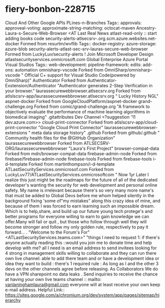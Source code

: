 # fiery-bonbon-228715
Cloud And Other Google APIs
PLines-n-Branches Tags:: approvals: approveal-voting: approximate-string-matching: octocat-maven
Ancestry-Laura-s-Secure-Web-Browser <AT Last Real News
atlast-read-only :: start adding books code
security-alerts-atlsecsrv-.org.scm.azure.websites.net-docker Formed from resurtm/wvflib Tags:: docker-registry: azure-storage: azure-blob
security-alerts-atlast-sec-srv-lauras-secure-web-browser Formed from LuckyLuv/security-alerts ! Join Microsoft Developer Design
atlastsecurityservices.onmicrosoft.com Global Enterprise Azure Portal Visual Studios Tags:: web-development: pipeline-framework: edits: add-ons: automation
omnisharp-vscode Forked from OmniSharp/omnisharp-vscode " Official C+ support for Visual Studio Code(powered by OmniSharp)"
Authenticator Forked from Authenticator-Exstension/Authenticator "Authenticator generates 2-Step Verification in your browser."
laurassecurewebbrowser.atlsecsrv.org Forked from atlslscsrv-app/laurassecurewebbrowser.atlsecsrv.org " Lucky History NGL"
aspnet-docker Forked from GoogleCloudPlatform/aspnet-docker
grand-challenge.org Forked from comic/grand-challenge.org "A framework to objectively evaluate the performance of machine learning algorithms in biomedical imaging"
.gitattributes Dev Channel <?suggestion '11 dev.azure.com>>
cloud-print-connector Forked from atlslscsrv-app/cloud-print-connector "Google Cloud Print Connector"
laurassecurewebbrowser-extensions " meta data storage history"
.github Forked from github/.github " Community health files for the @GitHub Organization"
laurassecurewebbrowser Forked from ATLSECSRV-ORG/laurassecurewebbrowser "Laura's First Project"
browser-compat-data Forked from mdn/browser-compat-data
firebase-admin-node Forked from firebase/firebase-admin-node
firebase-tools Forked from firebase-tools
i-d-template Forked from martinthompson/i-d-template
ATLastSecurityServices.onmicrosof.com Forked from LuckyLuv77/ATLastSecurityServices.onmicrosoftcom " Now 1yr Later I realize this just might be the roadmaps for the future of all of the dedicated developer's wanting the security for web development and personal online safety. My name is irrelevant because there's so very many more name's that must be added to Global Devs before me whom helped silently in the background fixing 'some of"my mistakes" along this crazy idea of mine, and because of them I was forced to earn learning such an impossible dream. Which is to help,share, and build up our future young tech protege's and better programs for everyone willing to earn to gain knowledge we can offer.Many will fail or quit , but those who follow through well they will become stronger and follow my only golden rule, respectively to pay it forward... . "Welcome to the Forum's For" <ATLastSecurityServices.teams.com>" "things I need to request 1: if there's anyone actually reading this ::would you join me to donate time and help develop with me? all I need is an email address to send invitees looking for 4 strong in management skills willing to collaborate and they can run there own live channel: able  to add there team and or  have a development idea or idea they want to build : there's 1 required rule : As long as I and the other 3 devs on the other channels agree before releasing. As Collaborators We do have a VPN  sharepoint no data leaks .
Send inquiries to receive the chance at having your own live teams channel :: mailto: vanlaninghamlaura@gmail.com everyone will at least receive your own keep e-mail address.
Helpful Link:: https://sites.google.com/a/chromium.org/dev/system/app/pages/sitemap/hierarchy

